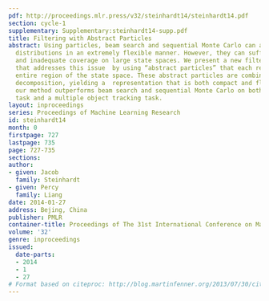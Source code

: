 ```yaml
---
pdf: http://proceedings.mlr.press/v32/steinhardt14/steinhardt14.pdf
section: cycle-1
supplementary: Supplementary:steinhardt14-supp.pdf
title: Filtering with Abstract Particles
abstract: Using particles, beam search and sequential Monte Carlo can approximate
  distributions in an extremely flexible manner. However, they can suffer from sparsity
  and inadequate coverage on large state spaces. We present a new filtering method
  that addresses this issue  by using “abstract particles” that each represent an
  entire region of the state space. These abstract particles are combined into a hierarchical
  decomposition, yielding a  representation that is both compact and flexible. Empirically,
  our method outperforms beam search and sequential Monte Carlo on both a text reconstruction
  task and a multiple object tracking task.
layout: inproceedings
series: Proceedings of Machine Learning Research
id: steinhardt14
month: 0
firstpage: 727
lastpage: 735
page: 727-735
sections: 
author:
- given: Jacob
  family: Steinhardt
- given: Percy
  family: Liang
date: 2014-01-27
address: Bejing, China
publisher: PMLR
container-title: Proceedings of The 31st International Conference on Machine Learning
volume: '32'
genre: inproceedings
issued:
  date-parts:
  - 2014
  - 1
  - 27
# Format based on citeproc: http://blog.martinfenner.org/2013/07/30/citeproc-yaml-for-bibliographies/
---
```


